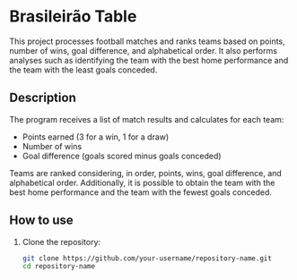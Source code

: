 # Brasileirão Table

This project processes football matches and ranks teams based on points, number of wins, goal difference, and alphabetical order. It also performs analyses such as identifying the team with the best home performance and the team with the least goals conceded.

## Description

The program receives a list of match results and calculates for each team:

- Points earned (3 for a win, 1 for a draw)
- Number of wins
- Goal difference (goals scored minus goals conceded)

Teams are ranked considering, in order, points, wins, goal difference, and alphabetical order. Additionally, it is possible to obtain the team with the best home performance and the team with the fewest goals conceded.

## How to use

1. Clone the repository:

   ```bash
   git clone https://github.com/your-username/repository-name.git
   cd repository-name
